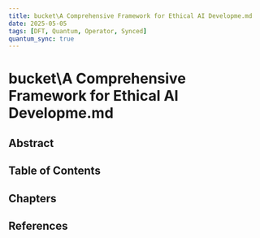 ```yaml
---
title: bucket\A Comprehensive Framework for Ethical AI Developme.md
date: 2025-05-05
tags: [DFT, Quantum, Operator, Synced]
quantum_sync: true
---
```

# bucket\A Comprehensive Framework for Ethical AI Developme.md

## Abstract

## Table of Contents

## Chapters

## References

